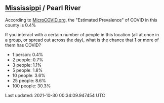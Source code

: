 
## [Mississippi](/united-states/mississippi) / Pearl River

According to [MicroCOVID.org](http://microcovid.org),
the "Estimated Prevalence" of COVID in this county is 0.4%

If you interact with a certain number of people in this location
(all at once in a group, or spread out across the day), what is the chance that
1 or more of them has COVID?

- 1 person: 0.4%
- 2 people: 0.7%
- 3 people: 1.1%
- 5 people: 1.8%
- 10 people: 3.6%
- 25 people: 8.6%
- 100 people: 30.3%

Last updated: 2021-10-30 00:34:09.947454 UTC
